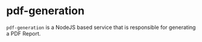 # pdf-generation

`pdf-generation` is a NodeJS based service that is responsible for generating a PDF Report.



